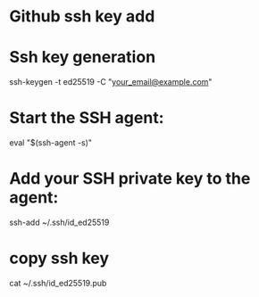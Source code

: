 # Github ssh key add


# Ssh key generation 
ssh-keygen -t ed25519 -C "your_email@example.com"

# Start the SSH agent:
eval "$(ssh-agent -s)"

# Add your SSH private key to the agent:
ssh-add ~/.ssh/id_ed25519

# copy ssh key 
cat ~/.ssh/id_ed25519.pub
